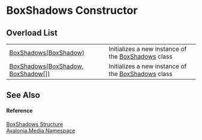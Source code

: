 # BoxShadows Constructor


## Overload List
<table>
<tr>
<td><a href="M_Avalonia_Media_BoxShadows__ctor_1">BoxShadows(BoxShadow)</a></td>
<td>Initializes a new instance of the <a href="T_Avalonia_Media_BoxShadows">BoxShadows</a> class</td>
</tr>
<tr>
<td><a href="M_Avalonia_Media_BoxShadows__ctor">BoxShadows(BoxShadow, BoxShadow[])</a></td>
<td>Initializes a new instance of the <a href="T_Avalonia_Media_BoxShadows">BoxShadows</a> class</td>
</tr>
</table>

## See Also


#### Reference
<a href="T_Avalonia_Media_BoxShadows">BoxShadows Structure</a>  
<a href="N_Avalonia_Media">Avalonia.Media Namespace</a>  

